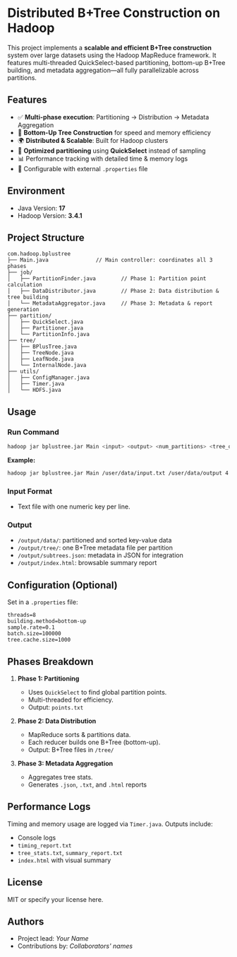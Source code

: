 # Distributed B+Tree Construction on Hadoop

This project implements a **scalable and efficient B+Tree construction** system over large datasets using the Hadoop MapReduce framework. It features multi-threaded QuickSelect-based partitioning, bottom-up B+Tree building, and metadata aggregation—all fully parallelizable across partitions.

## Features

* ✅ **Multi-phase execution**: Partitioning → Distribution → Metadata Aggregation
* 🚀 **Bottom-Up Tree Construction** for speed and memory efficiency
* 🌍 **Distributed & Scalable**: Built for Hadoop clusters
* 🧠 **Optimized partitioning** using **QuickSelect** instead of sampling
* 📊 Performance tracking with detailed time & memory logs
* 🔧 Configurable with external `.properties` file

## Environment

* Java Version: **17**
* Hadoop Version: **3.4.1**

## Project Structure

```
com.hadoop.bplustree
├── Main.java               // Main controller: coordinates all 3 phases
├── job/
│   ├── PartitionFinder.java        // Phase 1: Partition point calculation
│   ├── DataDistributor.java        // Phase 2: Data distribution & tree building
│   └── MetadataAggregator.java     // Phase 3: Metadata & report generation
├── partition/
│   ├── QuickSelect.java
│   ├── Partitioner.java
│   └── PartitionInfo.java
├── tree/
│   ├── BPlusTree.java
│   ├── TreeNode.java
│   ├── LeafNode.java
│   └── InternalNode.java
├── utils/
│   ├── ConfigManager.java
│   ├── Timer.java
│   └── HDFS.java
```

## Usage

### Run Command

```bash
hadoop jar bplustree.jar Main <input> <output> <num_partitions> <tree_order> [config.properties]
```

**Example:**

```bash
hadoop jar bplustree.jar Main /user/data/input.txt /user/data/output 4 100 config.properties
```

### Input Format

* Text file with one numeric key per line.

### Output

* `/output/data/`: partitioned and sorted key-value data
* `/output/tree/`: one B+Tree metadata file per partition
* `/output/subtrees.json`: metadata in JSON for integration
* `/output/index.html`: browsable summary report

## Configuration (Optional)

Set in a `.properties` file:

```properties
threads=8
building.method=bottom-up
sample.rate=0.1
batch.size=100000
tree.cache.size=1000
```

## Phases Breakdown

1. **Phase 1: Partitioning**

   * Uses `QuickSelect` to find global partition points.
   * Multi-threaded for efficiency.
   * Output: `points.txt`

2. **Phase 2: Data Distribution**

   * MapReduce sorts & partitions data.
   * Each reducer builds one B+Tree (bottom-up).
   * Output: B+Tree files in `/tree/`

3. **Phase 3: Metadata Aggregation**

   * Aggregates tree stats.
   * Generates `.json`, `.txt`, and `.html` reports

## Performance Logs

Timing and memory usage are logged via `Timer.java`. Outputs include:

* Console logs
* `timing_report.txt`
* `tree_stats.txt`, `summary_report.txt`
* `index.html` with visual summary

## License

MIT or specify your license here.

## Authors

* Project lead: *Your Name*
* Contributions by: *Collaborators' names*
